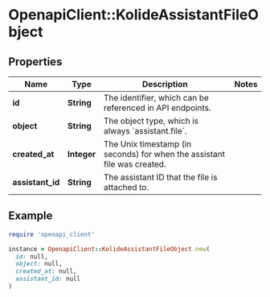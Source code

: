 # OpenapiClient::KolideAssistantFileObject

## Properties

| Name | Type | Description | Notes |
| ---- | ---- | ----------- | ----- |
| **id** | **String** | The identifier, which can be referenced in API endpoints. |  |
| **object** | **String** | The object type, which is always &#x60;assistant.file&#x60;. |  |
| **created_at** | **Integer** | The Unix timestamp (in seconds) for when the assistant file was created. |  |
| **assistant_id** | **String** | The assistant ID that the file is attached to. |  |

## Example

```ruby
require 'openapi_client'

instance = OpenapiClient::KolideAssistantFileObject.new(
  id: null,
  object: null,
  created_at: null,
  assistant_id: null
)
```

